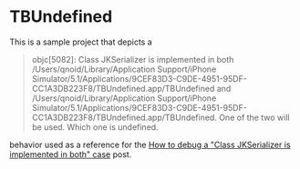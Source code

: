 # TBUndefined

This is a sample project that depicts a

> objc[5082]: Class JKSerializer is implemented in both /Users/qnoid/Library/Application Support/iPhone Simulator/5.1/Applications/9CEF83D3-C9DE-4951-95DF-CC1A3DB223F8/TBUndefined.app/TBUndefined and /Users/qnoid/Library/Application Support/iPhone Simulator/5.1/Applications/9CEF83D3-C9DE-4951-95DF-CC1A3DB223F8/TBUndefined.app/TBUndefined. One of the two will be used. Which one is undefined.

behavior used as a reference for the [How to debug a "Class JKSerializer is implemented in both" case][1] post.

[1]: http://forrst.com/posts/How_to_debug_a_Class_JKSerializer_is_implemente-Hkt
